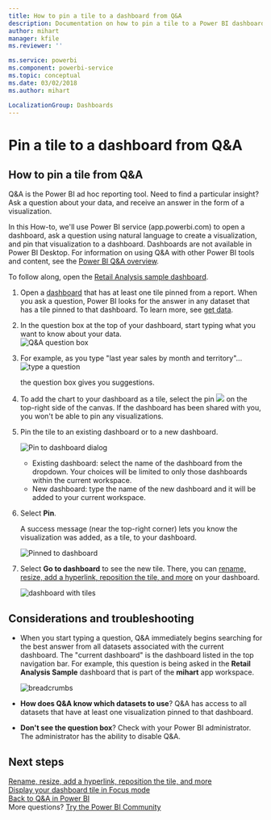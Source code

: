 ```yaml
---
title: How to pin a tile to a dashboard from Q&A
description: Documentation on how to pin a tile to a Power BI dashboard from the Q&A question box
author: mihart
manager: kfile
ms.reviewer: ''

ms.service: powerbi
ms.component: powerbi-service
ms.topic: conceptual
ms.date: 03/02/2018
ms.author: mihart

LocalizationGroup: Dashboards
---
```

# Pin a tile to a dashboard from Q&A
## How to pin a tile from Q&A
Q&A is the Power BI ad hoc reporting tool. Need to find a particular insight? Ask a question about your data, and receive an answer in the form of a visualization.

In this How-to, we'll use Power BI service (app.powerbi.com) to open a dashboard, ask a question using natural language to create a visualization, and pin that visualization to a dashboard. Dashboards are not available in Power BI Desktop. For information on using Q&A with other Power BI tools and content, see the [Power BI Q&A overview](consumer/end-user-q-and-a.md). 

To follow along, open the [Retail Analysis sample dashboard](sample-retail-analysis.md).


1. Open a [dashboard](consumer/end-user-dashboards.md) that has at least one tile pinned from a report. When you ask a question, Power BI looks for the answer in any dataset that has a tile pinned to that dashboard.  To learn more, see [get data](service-get-data.md).
2. In the question box at the top of your dashboard, start typing what you want to know about your data.  
   ![Q&A question box](media/service-dashboard-pin-tile-from-q-and-a/power-bi-question-box.png)
3. For example, as you type "last year sales by month and territory"...  
   ![type a question](media/service-dashboard-pin-tile-from-q-and-a/power-bi-type-q-and-a.png)

   the question box gives you suggestions.
4. To add the chart to your dashboard as a tile, select the pin ![](media/service-dashboard-pin-tile-from-q-and-a/pbi_pintile.png) on the top-right side of the canvas. If the dashboard has been shared with you, you won't be able to pin any visualizations.

5. Pin the tile to an existing dashboard or to a new dashboard.

   ![Pin to dashboard dialog](media/service-dashboard-pin-tile-from-q-and-a/power-bi-pin-to-dashboard.png)

   * Existing dashboard: select the name of the dashboard from the dropdown. Your choices will be limited to only those dashboards within the current workspace.
   * New dashboard: type the name of the new dashboard and it will be added to your current workspace.

6. Select **Pin**.

   A success message (near the top-right corner) lets you know the visualization was added, as a tile, to your dashboard.  

   ![Pinned to dashboard](media/service-dashboard-pin-tile-from-q-and-a/power-bi-pin.png)
7. Select **Go to dashboard** to see the new tile. There, you can [rename, resize, add a hyperlink, reposition the tile, and more](service-dashboard-edit-tile.md) on your dashboard.

   ![dashboard with tiles](media/service-dashboard-pin-tile-from-q-and-a/power-bi-pinned.png)

## Considerations and troubleshooting
* When you start typing a question, Q&A immediately begins searching for the best answer from all datasets associated with the current dashboard.  The "current dashboard" is the dashboard listed in the top navigation bar. For example, this question is being asked in the **Retail Analysis Sample** dashboard that is part of the **mihart** app workspace.

  ![breadcrumbs](media/service-dashboard-pin-tile-from-q-and-a/power-bi-navbar.png)
* **How does Q&A know which datasets to use**?  Q&A has access to all datasets that have at least one visualization pinned to that dashboard.

* **Don't see the question box**? Check with your Power BI administrator. The administrator has the ability to disable Q&A.


## Next steps
[Rename, resize, add a hyperlink, reposition the tile, and more](service-dashboard-edit-tile.md)    
[Display your dashboard tile in Focus mode](consumer/end-user-focus.md)     
[Back to Q&A in Power BI](consumer/end-user-q-and-a.md)  
More questions? [Try the Power BI Community](http://community.powerbi.com/)
